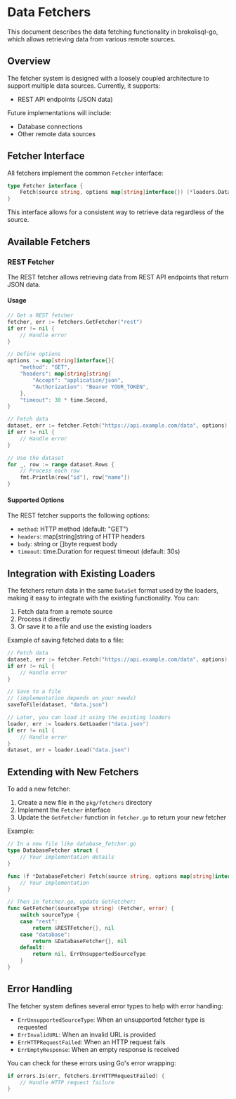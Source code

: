# Data Fetchers

This document describes the data fetching functionality in brokolisql-go, which allows retrieving data from various remote sources.

## Overview

The fetcher system is designed with a loosely coupled architecture to support multiple data sources. Currently, it supports:

- REST API endpoints (JSON data)

Future implementations will include:

- Database connections
- Other remote data sources

## Fetcher Interface

All fetchers implement the common `Fetcher` interface:

```go
type Fetcher interface {
    Fetch(source string, options map[string]interface{}) (*loaders.DataSet, error)
}
```

This interface allows for a consistent way to retrieve data regardless of the source.

## Available Fetchers

### REST Fetcher

The REST fetcher allows retrieving data from REST API endpoints that return JSON data.

#### Usage

```go
// Get a REST fetcher
fetcher, err := fetchers.GetFetcher("rest")
if err != nil {
    // Handle error
}

// Define options
options := map[string]interface{}{
    "method": "GET",
    "headers": map[string]string{
        "Accept": "application/json",
        "Authorization": "Bearer YOUR_TOKEN",
    },
    "timeout": 30 * time.Second,
}

// Fetch data
dataset, err := fetcher.Fetch("https://api.example.com/data", options)
if err != nil {
    // Handle error
}

// Use the dataset
for _, row := range dataset.Rows {
    // Process each row
    fmt.Println(row["id"], row["name"])
}
```

#### Supported Options

The REST fetcher supports the following options:

- `method`: HTTP method (default: "GET")
- `headers`: map[string]string of HTTP headers
- `body`: string or []byte request body
- `timeout`: time.Duration for request timeout (default: 30s)

## Integration with Existing Loaders

The fetchers return data in the same `DataSet` format used by the loaders, making it easy to integrate with the existing functionality. You can:

1. Fetch data from a remote source
2. Process it directly
3. Or save it to a file and use the existing loaders

Example of saving fetched data to a file:

```go
// Fetch data
dataset, err := fetcher.Fetch("https://api.example.com/data", options)
if err != nil {
    // Handle error
}

// Save to a file
// (implementation depends on your needs)
saveToFile(dataset, "data.json")

// Later, you can load it using the existing loaders
loader, err := loaders.GetLoader("data.json")
if err != nil {
    // Handle error
}
dataset, err = loader.Load("data.json")
```

## Extending with New Fetchers

To add a new fetcher:

1. Create a new file in the `pkg/fetchers` directory
2. Implement the `Fetcher` interface
3. Update the `GetFetcher` function in `fetcher.go` to return your new fetcher

Example:

```go
// In a new file like database_fetcher.go
type DatabaseFetcher struct {
    // Your implementation details
}

func (f *DatabaseFetcher) Fetch(source string, options map[string]interface{}) (*loaders.DataSet, error) {
    // Your implementation
}

// Then in fetcher.go, update GetFetcher:
func GetFetcher(sourceType string) (Fetcher, error) {
    switch sourceType {
    case "rest":
        return &RESTFetcher{}, nil
    case "database":
        return &DatabaseFetcher{}, nil
    default:
        return nil, ErrUnsupportedSourceType
    }
}
```

## Error Handling

The fetcher system defines several error types to help with error handling:

- `ErrUnsupportedSourceType`: When an unsupported fetcher type is requested
- `ErrInvalidURL`: When an invalid URL is provided
- `ErrHTTPRequestFailed`: When an HTTP request fails
- `ErrEmptyResponse`: When an empty response is received

You can check for these errors using Go's error wrapping:

```go
if errors.Is(err, fetchers.ErrHTTPRequestFailed) {
    // Handle HTTP request failure
}
```